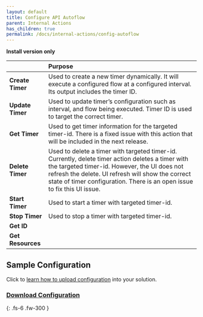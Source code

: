 ```yaml
---
layout: default
title: Configure API Autoflow
parent: Internal Actions
has_children: true
permalink: /docs/internal-actions/config-autoflow
---
```

**Install version only**


|                  | Purpose                       |
|:-----------------|:------------------------------|
| **Create Timer** | Used to create a new timer dynamically. It will execute a configured flow at a configured interval. Its output includes the timer ID. |
| **Update Timer** | Used to update timer’s configuration such as interval, and flow being executed. Timer ID is used to target the correct timer. |
| **Get Timer** | Used to get timer information for the targeted timer-id. There is a fixed issue with this action that will be included in the next release. |
| **Delete Timer** | Used to delete a timer with targeted timer-id. Currently, delete timer action deletes a timer with the targeted timer-id. However, the UI does not refresh the delete. UI refresh will show the correct state of timer configuration. There is an open issue to fix this UI issue. |
| **Start Timer** | Used to start a timer with targeted timer-id.  |
| **Stop Timer** | Used to stop a timer with targeted timer-id. |
| **Get ID** |  |
| **Get Resources** |  |


## Sample Configuration
Click to [learn how to upload configuration](https://docs.apiautoflow.com/docs/tutorial-video/course-1-basics/lesson-10-organization/#paste-configuration) into your solution.

### [Download Configuration](https://docs.apiautoflow.com/assets/configs/config-autoflow-timer.json)


{: .fs-6 .fw-300 }
